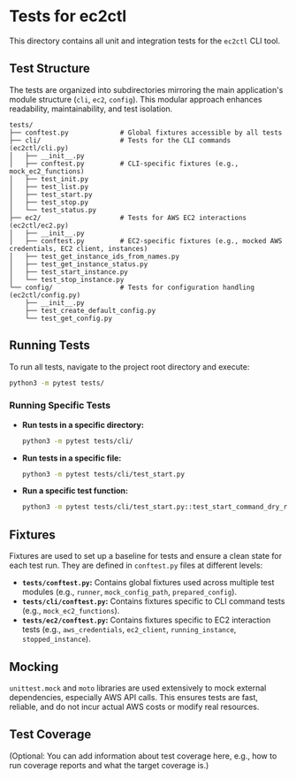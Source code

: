 # Tests for ec2ctl

This directory contains all unit and integration tests for the `ec2ctl` CLI tool.

## Test Structure

The tests are organized into subdirectories mirroring the main application's module structure (`cli`, `ec2`, `config`). This modular approach enhances readability, maintainability, and test isolation.

```
tests/
├── conftest.py             # Global fixtures accessible by all tests
├── cli/                    # Tests for the CLI commands (ec2ctl/cli.py)
│   ├── __init__.py
│   ├── conftest.py         # CLI-specific fixtures (e.g., mock_ec2_functions)
│   ├── test_init.py
│   ├── test_list.py
│   ├── test_start.py
│   ├── test_stop.py
│   └── test_status.py
├── ec2/                    # Tests for AWS EC2 interactions (ec2ctl/ec2.py)
│   ├── __init__.py
│   ├── conftest.py         # EC2-specific fixtures (e.g., mocked AWS credentials, EC2 client, instances)
│   ├── test_get_instance_ids_from_names.py
│   ├── test_get_instance_status.py
│   ├── test_start_instance.py
│   └── test_stop_instance.py
└── config/                 # Tests for configuration handling (ec2ctl/config.py)
    ├── __init__.py
    ├── test_create_default_config.py
    └── test_get_config.py
```

## Running Tests

To run all tests, navigate to the project root directory and execute:

```bash
python3 -m pytest tests/
```

### Running Specific Tests

-   **Run tests in a specific directory:**

    ```bash
    python3 -m pytest tests/cli/
    ```

-   **Run tests in a specific file:**

    ```bash
    python3 -m pytest tests/cli/test_start.py
    ```

-   **Run a specific test function:**

    ```bash
    python3 -m pytest tests/cli/test_start.py::test_start_command_dry_run
    ```

## Fixtures

Fixtures are used to set up a baseline for tests and ensure a clean state for each test run. They are defined in `conftest.py` files at different levels:

-   **`tests/conftest.py`:** Contains global fixtures used across multiple test modules (e.g., `runner`, `mock_config_path`, `prepared_config`).
-   **`tests/cli/conftest.py`:** Contains fixtures specific to CLI command tests (e.g., `mock_ec2_functions`).
-   **`tests/ec2/conftest.py`:** Contains fixtures specific to EC2 interaction tests (e.g., `aws_credentials`, `ec2_client`, `running_instance`, `stopped_instance`).

## Mocking

`unittest.mock` and `moto` libraries are used extensively to mock external dependencies, especially AWS API calls. This ensures tests are fast, reliable, and do not incur actual AWS costs or modify real resources.

## Test Coverage

(Optional: You can add information about test coverage here, e.g., how to run coverage reports and what the target coverage is.)
